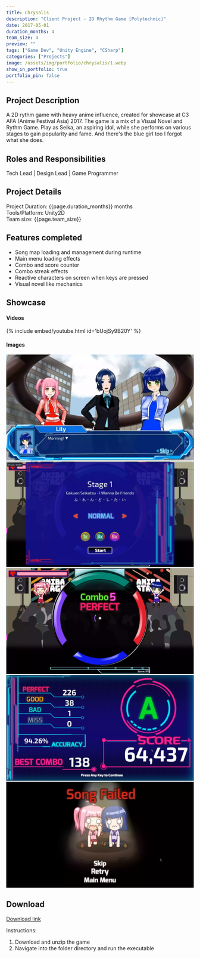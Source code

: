 ```yaml
---
title: Chrysalis 
description: "Client Project - 2D Rhythm Game [Polytechnic]"
date: 2017-05-01
duration_months: 4
team_size: 4
preview: ""
tags: ["Game Dev", "Unity Engine", "CSharp"]
categories: ["Projects"]
image: /assets/img/portfolio/chrysalis/1.webp
show_in_portfolio: true
portfolio_pin: false
---
```


## **Project Description**
A 2D rythm game with heavy anime influence, created for showcase at C3 AFA (Anime Festival Asia) 2017. The game is a mix of a Visual Novel and Rythm Game. Play as Seika, an aspiring idol, while she performs on various stages to gain popularity and fame. And there's the blue girl too I forgot what she does.

## **Roles and Responsibilities**
Tech Lead | Design Lead | Game Programmer  

## **Project Details**
Project Duration: {{page.duration_months}} months  
Tools/Platform: Unity2D  
Team size: {{page.team_size}}  

## Features completed  
- Song map loading and management during runtime
- Main menu loading effects
- Combo and score counter
- Combo streak effects
- Reactive characters on screen when keys are pressed
- Visual novel like mechanics

## **Showcase**
#### Videos  
{% include embed/youtube.html id='bUojSy9B20Y' %}  

#### Images  
![](/assets/img/portfolio/chrysalis/2.webp)  
![](/assets/img/portfolio/chrysalis/3.webp)  
![](/assets/img/portfolio/chrysalis/4.webp)  
![](/assets/img/portfolio/chrysalis/5.webp)  
![](/assets/img/portfolio/chrysalis/6.webp)  

## **Download**
[Download link](https://drive.google.com/file/d/1oIENxYoZDNyaw3T5Z2_SHM3Ng8CgM97S/view?usp=drive_link)  

 Instructions:
 1. Download and unzip the game
 2. Navigate into the folder directory and run the executable
